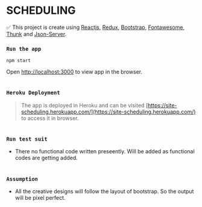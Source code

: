 # SCHEDULING

:white_check_mark: This project is create using [Reactjs](https://reactjs.org/docs/getting-started.html), [Redux](https://redux.js.org/), [Bootstrap](https://react-bootstrap.github.io/), [Fontawesome](https://fontawesome.com/), [Thunk](https://www.npmjs.com/package/redux-thunk) and [Json-Server](https://www.npmjs.com/package/json-server).



### `Run the app`

```
npm start
```
Open [http://localhost:3000](http://localhost:3000) to view app in the browser.

#

### `Heroku Deployment`

> The app is deployed in Heroku and can be visited [https://site-scheduling.herokuapp.com/](https://site-scheduling.herokuapp.com/) to access it in browser.

#
### `Run test suit`
- There no functional code written preseently. Will be added as functional codes are getting added.


#
### `Assumption`
- All the creative designs will follow the layout of bootstrap. So the output will be pixel perfect.


